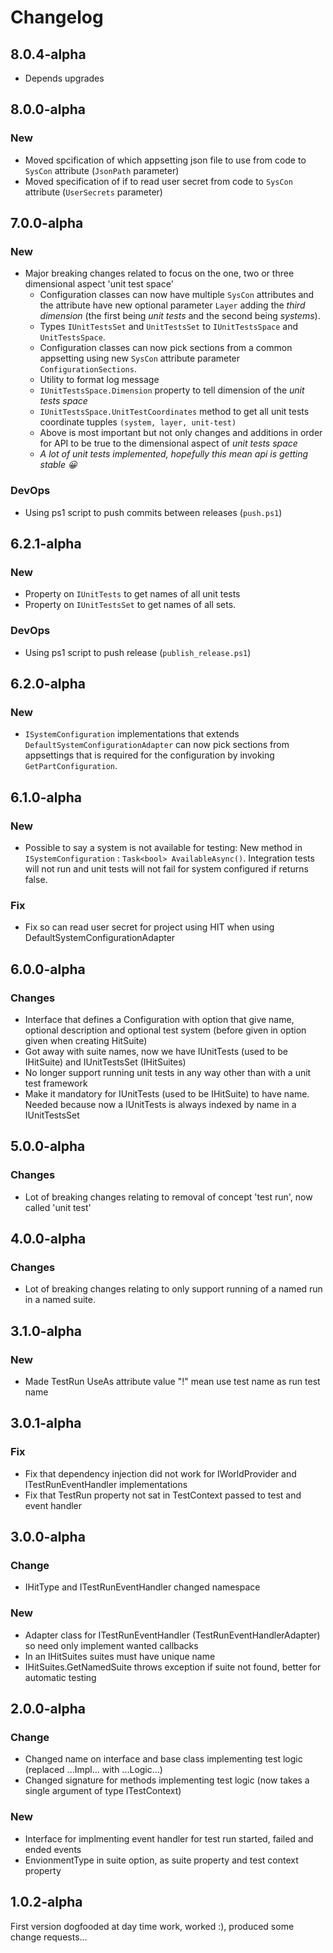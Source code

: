 
# Changelog

## 8.0.4-alpha

* Depends upgrades

## 8.0.0-alpha

### New

* Moved spcification of which appsetting json file to use from code to `SysCon` attribute (`JsonPath` parameter)
* Moved specification of if to read user secret from code to `SysCon` attribute (`UserSecrets` parameter)

## 7.0.0-alpha

### New

* Major breaking changes related to focus on the one, two or three dimensional aspect 'unit test space'
  * Configuration classes can now have multiple `SysCon` attributes and the attribute have new optional parameter `Layer` adding the *third dimension* (the first being *unit tests* and the second being *systems*).
  * Types `IUnitTestsSet` and `UnitTestsSet` to `IUnitTestsSpace` and `UnitTestsSpace`.
  * Configuration classes can now pick sections from a common appsetting using new `SysCon` attribute parameter `ConfigurationSections`. 
  * Utility to format log message
  * `IUnitTestsSpace.Dimension` property to tell dimension of the *unit tests space*
  * `IUnitTestsSpace.UnitTestCoordinates` method to get all unit tests coordinate tupples `(system, layer, unit-test)` 
  * Above is most important but not only changes and additions in order for API to be true to the dimensional aspect of *unit tests space*
  * *A lot of unit tests implemented, hopefully this mean api is getting stable 😀*

### DevOps

* Using ps1 script to push commits between releases (`push.ps1`)

## 6.2.1-alpha

### New

* Property on `IUnitTests` to get names of all unit tests
* Property on `IUnitTestsSet` to get names of all sets.

### DevOps

* Using ps1 script to push release (`publish_release.ps1`)

## 6.2.0-alpha

### New

* `ISystemConfiguration` implementations that extends `DefaultSystemConfigurationAdapter` can now pick sections from appsettings that is required for the configuration by invoking `GetPartConfiguration`.

## 6.1.0-alpha

### New

* Possible to say a system is not available for testing: New method in `ISystemConfiguration` : `Task<bool> AvailableAsync()`. Integration tests will not run and unit tests will not fail for system configured if returns false.

### Fix

* Fix so can read user secret for project using HIT when using DefaultSystemConfigurationAdapter

## 6.0.0-alpha

### Changes

* Interface that defines a Configuration with option that give name, optional description and optional test system (before given in option given when creating HitSuite)
* Got away with suite names, now we have IUnitTests (used to be IHitSuite) and IUnitTestsSet (IHitSuites)
* No longer support running unit tests in any way other than with a unit test framework 
* Make it mandatory for IUnitTests (used to be IHitSuite) to have name. Needed because now a IUnitTests is always indexed by name in a IUnitTestsSet

## 5.0.0-alpha

### Changes

* Lot of breaking changes relating to removal of concept 'test run', now called 'unit test'

## 4.0.0-alpha

### Changes

* Lot of breaking changes relating to only support running of a named run in a named suite.

## 3.1.0-alpha

### New

* Made TestRun UseAs attribute value "!" mean use test name as run test name

## 3.0.1-alpha

### Fix

* Fix that dependency injection did not work for IWorldProvider and ITestRunEventHandler implementations
* Fix that TestRun property not sat in TestContext passed to test and event handler

## 3.0.0-alpha

### Change

* IHitType and ITestRunEventHandler changed namespace

### New

* Adapter class for ITestRunEventHandler (TestRunEventHandlerAdapter) so need only implement wanted callbacks
* In an IHitSuites suites must have unique name
* IHitSuites.GetNamedSuite throws exception if suite not found, better for automatic testing

## 2.0.0-alpha

### Change

* Changed name on interface and base class implementing test logic (replaced ...Impl... with ...Logic...)
* Changed signature for methods implementing test logic (now takes a single argument of type ITestContext)

### New
* Interface for implmenting event handler for test run started, failed and ended events
* EnvionmentType in suite option, as suite property and test context property

## 1.0.2-alpha

First version dogfooded at day time work, worked :), produced some change requests...
